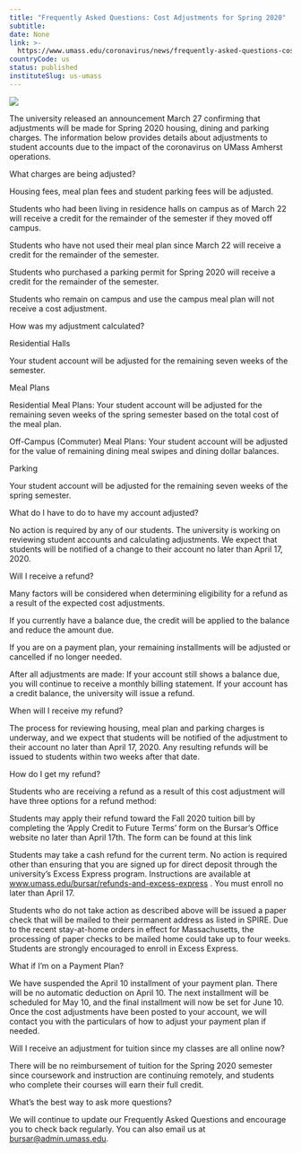 ```yaml
---
title: "Frequently Asked Questions: Cost Adjustments for Spring 2020"
subtitle: 
date: None
link: >-
  https://www.umass.edu/coronavirus/news/frequently-asked-questions-cost-adjustments-spring-2020
countryCode: us
status: published
instituteSlug: us-umass
---
```

![](https://www.umass.edu/coronavirus/sites/default/files/socialmedia/facebook.png)

The university released an announcement March 27 confirming that adjustments will be made for Spring 2020 housing, dining and parking charges. The information below provides details about adjustments to student accounts due to the impact of the coronavirus on UMass Amherst operations.

What charges are being adjusted?

Housing fees, meal plan fees and student parking fees will be adjusted.

Students who had been living in residence halls on campus as of March 22 will receive a credit for the remainder of the semester if they moved off campus.

Students who have not used their meal plan since March 22 will receive a credit for the remainder of the semester.

Students who purchased a parking permit for Spring 2020 will receive a credit for the remainder of the semester.

Students who remain on campus and use the campus meal plan will not receive a cost adjustment.

How was my adjustment calculated?

Residential Halls

Your student account will be adjusted for the remaining seven weeks of the semester.

Meal Plans

Residential Meal Plans: Your student account will be adjusted for the remaining seven weeks of the spring semester based on the total cost of the meal plan.

Off-Campus (Commuter) Meal Plans: Your student account will be adjusted for the value of remaining dining meal swipes and dining dollar balances.

Parking

Your student account will be adjusted for the remaining seven weeks of the spring semester.

What do I have to do to have my account adjusted?

No action is required by any of our students. The university is working on reviewing student accounts and calculating adjustments. We expect that students will be notified of a change to their account no later than April 17, 2020.

Will I receive a refund?

Many factors will be considered when determining eligibility for a refund as a result of the expected cost adjustments.

If you currently have a balance due, the credit will be applied to the balance and reduce the amount due.

If you are on a payment plan, your remaining installments will be adjusted or cancelled if no longer needed.

After all adjustments are made: If your account still shows a balance due, you will continue to receive a monthly billing statement. If your account has a credit balance, the university will issue a refund.



When will I receive my refund?

The process for reviewing housing, meal plan and parking charges is underway, and we expect that students will be notified of the adjustment to their account no later than April 17, 2020. Any resulting refunds will be issued to students within two weeks after that date.

How do I get my refund?

Students who are receiving a refund as a result of this cost adjustment will have three options for a refund method:



Students may apply their refund toward the Fall 2020 tuition bill by completing the ‘Apply Credit to Future Terms’ form on the Bursar’s Office website no later than April 17th. The form can be found at this link

Students may take a cash refund for the current term. No action is required other than ensuring that you are signed up for direct deposit through the university’s Excess Express program. Instructions are available at www.umass.edu/bursar/refunds-and-excess-express . You must enroll no later than April 17.

Students who do not take action as described above will be issued a paper check that will be mailed to their permanent address as listed in SPIRE. Due to the recent stay-at-home orders in effect for Massachusetts, the processing of paper checks to be mailed home could take up to four weeks. Students are strongly encouraged to enroll in Excess Express.

What if I’m on a Payment Plan?

We have suspended the April 10 installment of your payment plan. There will be no automatic deduction on April 10. The next installment will be scheduled for May 10, and the final installment will now be set for June 10. Once the cost adjustments have been posted to your account, we will contact you with the particulars of how to adjust your payment plan if needed.

Will I receive an adjustment for tuition since my classes are all online now?

There will be no reimbursement of tuition for the Spring 2020 semester since coursework and instruction are continuing remotely, and students who complete their courses will earn their full credit.

What’s the best way to ask more questions?

We will continue to update our Frequently Asked Questions and encourage you to check back regularly. You can also email us at bursar@admin.umass.edu.
